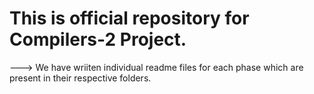 # This is official repository for Compilers-2 Project.
---> We have wriiten individual readme files for each phase which are present in their respective folders.
